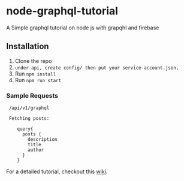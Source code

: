 # node-graphql-tutorial
A Simple graphql tutorial on node js with grapqhl and firebase

## Installation
1. Clone the repo
2. `under api, create config/ then put your service-account.json, ` 
3. Run `npm install`
4. Run `npm run start`

### Sample Requests
```
 /api/v1/graphql
 
 Fetching posts: 
 
    query{
      posts {
        description
        title
        author
      }
    }

```

For a detailed tutorial, checkout this [wiki](https://github.com/mtotodev05/node-graphql-tutorial/wiki/node-graphql-firestore-api-tutorial).


